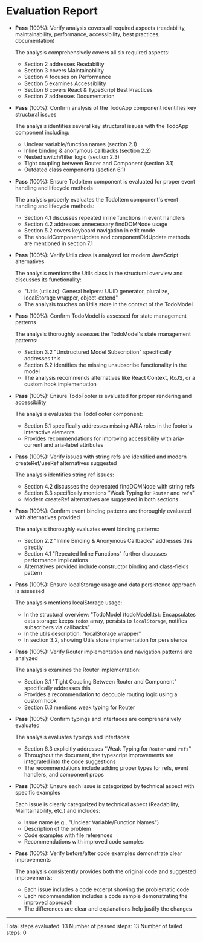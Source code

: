 # Evaluation Report

- **Pass** (100%): Verify analysis covers all required aspects (readability, maintainability, performance, accessibility, best practices, documentation)
  
  The analysis comprehensively covers all six required aspects:
  - Section 2 addresses Readability
  - Section 3 covers Maintainability
  - Section 4 focuses on Performance
  - Section 5 examines Accessibility
  - Section 6 covers React & TypeScript Best Practices
  - Section 7 addresses Documentation

- **Pass** (100%): Confirm analysis of the TodoApp component identifies key structural issues
  
  The analysis identifies several key structural issues with the TodoApp component including:
  - Unclear variable/function names (section 2.1)
  - Inline binding & anonymous callbacks (section 2.2)
  - Nested switch/filter logic (section 2.3)
  - Tight coupling between Router and Component (section 3.1)
  - Outdated class components (section 6.1)

- **Pass** (100%): Ensure TodoItem component is evaluated for proper event handling and lifecycle methods
  
  The analysis properly evaluates the TodoItem component's event handling and lifecycle methods:
  - Section 4.1 discusses repeated inline functions in event handlers
  - Section 4.2 addresses unnecessary findDOMNode usage
  - Section 5.2 covers keyboard navigation in edit mode
  - The shouldComponentUpdate and componentDidUpdate methods are mentioned in section 7.1

- **Pass** (100%): Verify Utils class is analyzed for modern JavaScript alternatives
  
  The analysis mentions the Utils class in the structural overview and discusses its functionality:
  - "Utils (utils.ts): General helpers: UUID generator, pluralize, localStorage wrapper, object-extend"
  - The analysis touches on Utils.store in the context of the TodoModel

- **Pass** (100%): Confirm TodoModel is assessed for state management patterns
  
  The analysis thoroughly assesses the TodoModel's state management patterns:
  - Section 3.2 "Unstructured Model Subscription" specifically addresses this
  - Section 6.2 identifies the missing unsubscribe functionality in the model
  - The analysis recommends alternatives like React Context, RxJS, or a custom hook implementation

- **Pass** (100%): Ensure TodoFooter is evaluated for proper rendering and accessibility
  
  The analysis evaluates the TodoFooter component:
  - Section 5.1 specifically addresses missing ARIA roles in the footer's interactive elements
  - Provides recommendations for improving accessibility with aria-current and aria-label attributes

- **Pass** (100%): Verify issues with string refs are identified and modern createRef/useRef alternatives suggested
  
  The analysis identifies string ref issues:
  - Section 4.2 discusses the deprecated findDOMNode with string refs
  - Section 6.3 specifically mentions "Weak Typing for `Router` and `refs`"
  - Modern createRef alternatives are suggested in both sections

- **Pass** (100%): Confirm event binding patterns are thoroughly evaluated with alternatives provided
  
  The analysis thoroughly evaluates event binding patterns:
  - Section 2.2 "Inline Binding & Anonymous Callbacks" addresses this directly
  - Section 4.1 "Repeated Inline Functions" further discusses performance implications
  - Alternatives provided include constructor binding and class-fields pattern

- **Pass** (100%): Ensure localStorage usage and data persistence approach is assessed
  
  The analysis mentions localStorage usage:
  - In the structural overview: "TodoModel (todoModel.ts): Encapsulates data storage: keeps `todos` array, persists to `localStorage`, notifies subscribers via callbacks"
  - In the utils description: "localStorage wrapper"
  - In section 3.2, showing Utils.store implementation for persistence

- **Pass** (100%): Verify Router implementation and navigation patterns are analyzed
  
  The analysis examines the Router implementation:
  - Section 3.1 "Tight Coupling Between Router and Component" specifically addresses this
  - Provides a recommendation to decouple routing logic using a custom hook
  - Section 6.3 mentions weak typing for Router

- **Pass** (100%): Confirm typings and interfaces are comprehensively evaluated
  
  The analysis evaluates typings and interfaces:
  - Section 6.3 explicitly addresses "Weak Typing for `Router` and `refs`"
  - Throughout the document, the typescript improvements are integrated into the code suggestions
  - The recommendations include adding proper types for refs, event handlers, and component props

- **Pass** (100%): Ensure each issue is categorized by technical aspect with specific examples
  
  Each issue is clearly categorized by technical aspect (Readability, Maintainability, etc.) and includes:
  - Issue name (e.g., "Unclear Variable/Function Names")
  - Description of the problem
  - Code examples with file references
  - Recommendations with improved code samples

- **Pass** (100%): Verify before/after code examples demonstrate clear improvements
  
  The analysis consistently provides both the original code and suggested improvements:
  - Each issue includes a code excerpt showing the problematic code
  - Each recommendation includes a code sample demonstrating the improved approach
  - The differences are clear and explanations help justify the changes

---

Total steps evaluated: 13
Number of passed steps: 13
Number of failed steps: 0